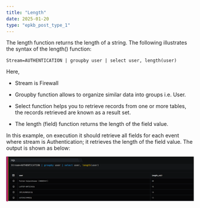 ```yaml
---
title: "Length"
date: 2025-01-20
type: "epkb_post_type_1"
---
```


  
The length function returns the length of a string. The following illustrates the syntax of the length() function:

```
Stream=AUTHENTICATION | groupby user | select user, length(user)
```

Here,

- Stream is Firewall

- Groupby function allows to organize similar data into groups i.e. User.

- Select function helps you to retrieve records from one or more tables, the records retrieved are known as a result set.

- The length (field) function returns the length of the field value.

In this example, on execution it should retrieve all fields for each event where stream is Authentication; it retrieves the length of the field value. The output is shown as below:

![](./images-Length/Length-1.png)
